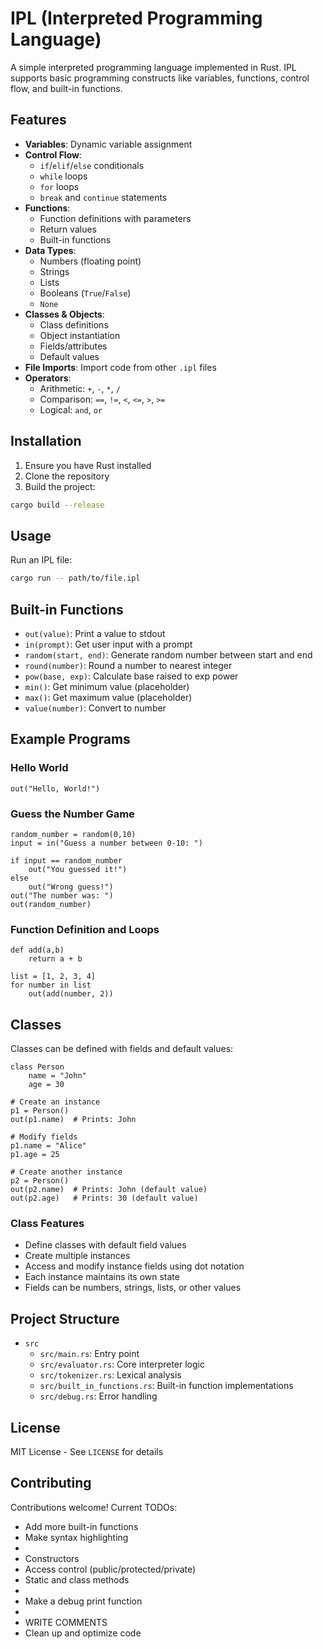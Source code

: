 # IPL (Interpreted Programming Language)

A simple interpreted programming language implemented in Rust. IPL supports basic programming constructs like variables, functions, control flow, and built-in functions.

## Features

- **Variables**: Dynamic variable assignment
- **Control Flow**: 
  - `if`/`elif`/`else` conditionals
  - `while` loops 
  - `for` loops
  - `break` and `continue` statements
- **Functions**:
  - Function definitions with parameters
  - Return values
  - Built-in functions
- **Data Types**:
  - Numbers (floating point)
  - Strings
  - Lists
  - Booleans (`True`/`False`)
  - `None`
- **Classes & Objects**:
  - Class definitions
  - Object instantiation
  - Fields/attributes
  - Default values
- **File Imports**: Import code from other `.ipl` files
- **Operators**:
  - Arithmetic: `+`, `-`, `*`, `/`
  - Comparison: `==`, `!=`, `<`, `<=`, `>`, `>=`
  - Logical: `and`, `or`

## Installation

1. Ensure you have Rust installed
2. Clone the repository
3. Build the project:
```sh
cargo build --release
```

## Usage

Run an IPL file:
```sh
cargo run -- path/to/file.ipl
```

## Built-in Functions

- `out(value)`: Print a value to stdout
- `in(prompt)`: Get user input with a prompt
- `random(start, end)`: Generate random number between start and end
- `round(number)`: Round a number to nearest integer
- `pow(base, exp)`: Calculate base raised to exp power
- `min()`: Get minimum value (placeholder)
- `max()`: Get maximum value (placeholder)
- `value(number)`: Convert to number

## Example Programs

### Hello World
```ipl
out("Hello, World!")
```

### Guess the Number Game
```ipl
random_number = random(0,10)
input = in("Guess a number between 0-10: ")

if input == random_number
    out("You guessed it!")
else
    out("Wrong guess!")
out("The number was: ")
out(random_number)
```

### Function Definition and Loops
```ipl
def add(a,b)
    return a + b

list = [1, 2, 3, 4]
for number in list
    out(add(number, 2))
```

## Classes

Classes can be defined with fields and default values:

```ipl
class Person
    name = "John"
    age = 30

# Create an instance
p1 = Person()
out(p1.name)  # Prints: John

# Modify fields
p1.name = "Alice"
p1.age = 25

# Create another instance
p2 = Person()
out(p2.name)  # Prints: John (default value)
out(p2.age)   # Prints: 30 (default value)
```

### Class Features
- Define classes with default field values
- Create multiple instances
- Access and modify instance fields using dot notation
- Each instance maintains its own state
- Fields can be numbers, strings, lists, or other values

## Project Structure

- `src`
  - `src/main.rs`: Entry point
  - `src/evaluator.rs`: Core interpreter logic
  - `src/tokenizer.rs`: Lexical analysis
  - `src/built_in_functions.rs`: Built-in function implementations
  - `src/debug.rs`: Error handling

## License

MIT License - See `LICENSE` for details

## Contributing

Contributions welcome! Current TODOs:
- Add more built-in functions
- Make syntax highlighting
- 
- Constructors
- Access control (public/protected/private)
- Static and class methods
- 
- Make a debug print function 
- 
- WRITE COMMENTS
- Clean up and optimize code
